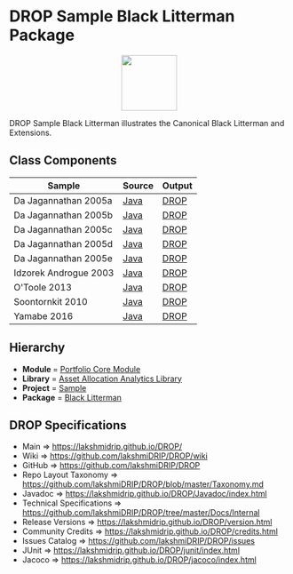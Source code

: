 # DROP Sample Black Litterman Package

<p align="center"><img src="https://github.com/lakshmiDRIP/DROP/blob/master/DRIP_Logo.gif?raw=true" width="100"></p>

DROP Sample Black Litterman illustrates the Canonical Black Litterman and Extensions.


## Class Components

 |        Sample         | Source | Output |
 |-----------------------|--------|--------|
 | Da Jagannathan 2005a  | [Java](https://github.com/lakshmiDRIP/DROP/tree/master/src/main/java/org/drip/sample/blacklitterman/DaJagannathan2005a.java) | [DROP](https://github.com/lakshmiDRIP/DROP/blob/master/drop/org/drip/sample/blacklitterman/DaJagannathan2005a.drop) |
 | Da Jagannathan 2005b  | [Java](https://github.com/lakshmiDRIP/DROP/tree/master/src/main/java/org/drip/sample/blacklitterman/DaJagannathan2005b.java) | [DROP](https://github.com/lakshmiDRIP/DROP/blob/master/drop/org/drip/sample/blacklitterman/DaJagannathan2005b.drop) |
 | Da Jagannathan 2005c  | [Java](https://github.com/lakshmiDRIP/DROP/tree/master/src/main/java/org/drip/sample/blacklitterman/DaJagannathan2005c.java) | [DROP](https://github.com/lakshmiDRIP/DROP/blob/master/drop/org/drip/sample/blacklitterman/DaJagannathan2005c.drop) |
 | Da Jagannathan 2005d  | [Java](https://github.com/lakshmiDRIP/DROP/tree/master/src/main/java/org/drip/sample/blacklitterman/DaJagannathan2005d.java) | [DROP](https://github.com/lakshmiDRIP/DROP/blob/master/drop/org/drip/sample/blacklitterman/DaJagannathan2005d.drop) |
 | Da Jagannathan 2005e  | [Java](https://github.com/lakshmiDRIP/DROP/tree/master/src/main/java/org/drip/sample/blacklitterman/DaJagannathan2005e.java) | [DROP](https://github.com/lakshmiDRIP/DROP/blob/master/drop/org/drip/sample/blacklitterman/DaJagannathan2005e.drop) |
 | Idzorek Androgue 2003 | [Java](https://github.com/lakshmiDRIP/DROP/tree/master/src/main/java/org/drip/sample/blacklitterman/IdzorekAndrogue2003.java) | [DROP](https://github.com/lakshmiDRIP/DROP/blob/master/drop/org/drip/sample/blacklitterman/IdzorekAndrogue2003.drop) |
 | O'Toole 2013          | [Java](https://github.com/lakshmiDRIP/DROP/tree/master/src/main/java/org/drip/sample/blacklitterman/OToole2013.java) | [DROP](https://github.com/lakshmiDRIP/DROP/blob/master/drop/org/drip/sample/blacklitterman/OToole2013.drop) |
 | Soontornkit 2010      | [Java](https://github.com/lakshmiDRIP/DROP/tree/master/src/main/java/org/drip/sample/blacklitterman/Soontornkit2010.java) | [DROP](https://github.com/lakshmiDRIP/DROP/blob/master/drop/org/drip/sample/blacklitterman/Soontornkit2010.drop) |
 | Yamabe 2016           | [Java](https://github.com/lakshmiDRIP/DROP/tree/master/src/main/java/org/drip/sample/blacklitterman/Yamabe2016.java) | [DROP](https://github.com/lakshmiDRIP/DROP/blob/master/drop/org/drip/sample/blacklitterman/Yamabe2016.drop) |


## Hierarchy

 <ul>
	<li><b>Module </b> = <a href = "https://github.com/lakshmiDRIP/DROP/tree/master/PortfolioCore.md">Portfolio Core Module</a></li>
 	<li><b>Library</b> = <a href = "https://github.com/lakshmiDRIP/DROP/tree/master/AssetAllocationAnalyticsLibrary.md">Asset Allocation Analytics Library</a></li>
 	<li><b>Project</b> = <a href = "https://github.com/lakshmiDRIP/DROP/tree/master/src/main/java/org/drip/sample/README.md">Sample</a></li>
 	<li><b>Package</b> = <a href = "https://github.com/lakshmiDRIP/DROP/tree/master/src/main/java/org/drip/sample/blacklitterman/README.md">Black Litterman</a></li>
 </ul>


## DROP Specifications

 * Main                     => https://lakshmidrip.github.io/DROP/
 * Wiki                     => https://github.com/lakshmiDRIP/DROP/wiki
 * GitHub                   => https://github.com/lakshmiDRIP/DROP
 * Repo Layout Taxonomy     => https://github.com/lakshmiDRIP/DROP/blob/master/Taxonomy.md
 * Javadoc                  => https://lakshmidrip.github.io/DROP/Javadoc/index.html
 * Technical Specifications => https://github.com/lakshmiDRIP/DROP/tree/master/Docs/Internal
 * Release Versions         => https://lakshmidrip.github.io/DROP/version.html
 * Community Credits        => https://lakshmidrip.github.io/DROP/credits.html
 * Issues Catalog           => https://github.com/lakshmiDRIP/DROP/issues
 * JUnit                    => https://lakshmidrip.github.io/DROP/junit/index.html
 * Jacoco                   => https://lakshmidrip.github.io/DROP/jacoco/index.html
